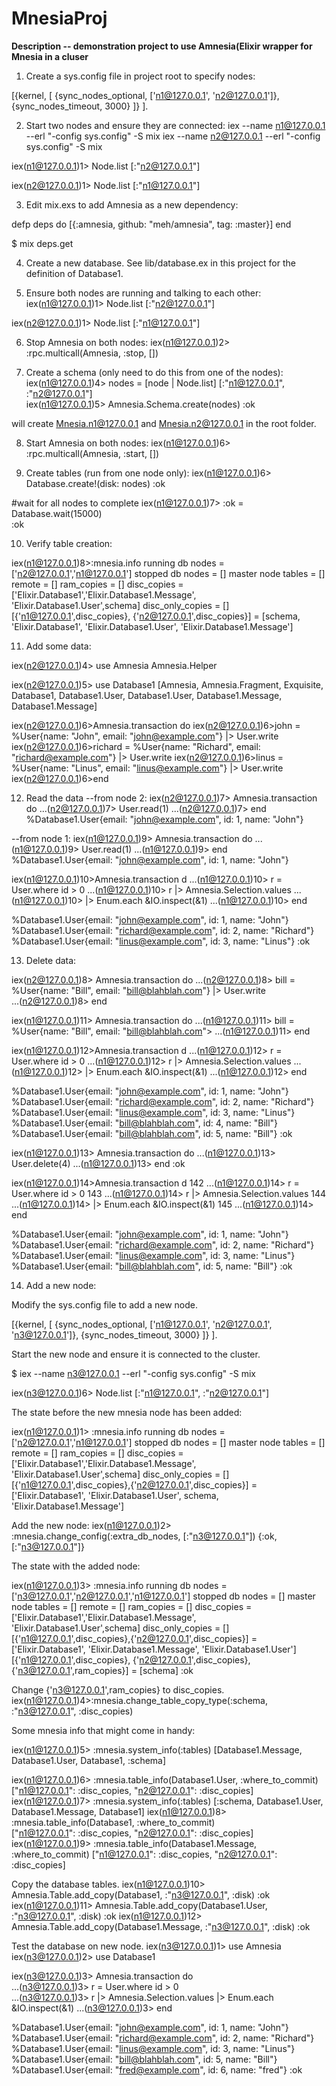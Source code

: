 # MnesiaProj

**Description -- demonstration project to use Amnesia(Elixir wrapper for 
Mnesia in a cluser**

1) Create a sys.config file in project root to specify nodes:

[{kernel,
  [
    {sync_nodes_optional, ['n1@127.0.0.1', 'n2@127.0.0.1']},
    {sync_nodes_timeout, 3000}
  ]}
].

2) Start two nodes and ensure they are connected:
  iex --name n1@127.0.0.1 --erl "-config sys.config" -S mix
  iex --name n2@127.0.0.1 --erl "-config sys.config" -S mix

  iex(n1@127.0.0.1)1> Node.list
  [:"n2@127.0.0.1"]

  iex(n2@127.0.0.1)1> Node.list
  [:"n1@127.0.0.1"]

3) Edit mix.exs to add Amnesia as a new dependency:
  
  defp deps do
      [{:amnesia, github: "meh/amnesia", tag: :master}]
  end

  $ mix deps.get


  
4) Create a new database. See lib/database.ex in this project for the
    definition of Database1.

5) Ensure both nodes are running and talking to each other:
  iex(n1@127.0.0.1)1> Node.list
  [:"n2@127.0.0.1"]
  
  iex(n2@127.0.0.1)1> Node.list
  [:"n1@127.0.0.1"]

6) Stop Amnesia on both nodes:
  iex(n1@127.0.0.1)2> :rpc.multicall(Amnesia, :stop, [])

7) Create a schema (only need to do this from one of the nodes):
  iex(n1@127.0.0.1)4> nodes = [node | Node.list]
  [:"n1@127.0.0.1", :"n2@127.0.0.1"]              
  iex(n1@127.0.0.1)5> Amnesia.Schema.create(nodes)
  :ok                                             

  will create Mnesia.n1@127.0.0.1 and Mnesia.n2@127.0.0.1 in the root folder.

8) Start Amnesia on both nodes:
  iex(n1@127.0.0.1)6> :rpc.multicall(Amnesia, :start, [])

9) Create tables (run from one node only):
  iex(n1@127.0.0.1)6> Database.create!(disk: nodes)
  :ok

  #wait for all nodes to complete
  iex(n1@127.0.0.1)7> :ok = Database.wait(15000)   
  :ok

10) Verify table creation:
  
  iex(n1@127.0.0.1)8>:mnesia.info
  running db nodes   = ['n2@127.0.0.1','n1@127.0.0.1']
  stopped db nodes   = [] 
  master node tables = []
  remote             = []
  ram_copies         = []
  disc_copies        = ['Elixir.Database1','Elixir.Database1.Message',
                        'Elixir.Database1.User',schema]
                        disc_only_copies   = []
                        [{'n1@127.0.0.1',disc_copies},
                                {'n2@127.0.0.1',disc_copies}] = [schema,
                                'Elixir.Database1',
                                'Elixir.Database1.User',
                                'Elixir.Database1.Message']

11) Add some data:

  iex(n2@127.0.0.1)4> use Amnesia
  Amnesia.Helper

  iex(n2@127.0.0.1)5> use Database1
  [Amnesia, Amnesia.Fragment, Exquisite, Database1, Database1.User,
   Database1.User, Database1.Message, Database1.Message]

  iex(n2@127.0.0.1)6>Amnesia.transaction do
  iex(n2@127.0.0.1)6>john = %User{name: "John", email: "john@example.com"} |> User.write
  iex(n2@127.0.0.1)6>richard = %User{name: "Richard", email: "richard@example.com"} |> User.write
  iex(n2@127.0.0.1)6>linus   = %User{name: "Linus", email: "linus@example.com"} |> User.write
  iex(n2@127.0.0.1)6>end

12) Read the data
  --from node 2:
  iex(n2@127.0.0.1)7> Amnesia.transaction do
  ...(n2@127.0.0.1)7> User.read(1)
  ...(n2@127.0.0.1)7> end
  %Database1.User{email: "john@example.com", id: 1, name: "John"}

  --from node 1:
  iex(n1@127.0.0.1)9> Amnesia.transaction do
  ...(n1@127.0.0.1)9> User.read(1)
  ...(n1@127.0.0.1)9> end
  %Database1.User{email: "john@example.com", id: 1, name: "John"}

  iex(n1@127.0.0.1)10>Amnesia.transaction d
  ...(n1@127.0.0.1)10> r = User.where id > 0
  ...(n1@127.0.0.1)10> r |> Amnesia.Selection.values 
  ...(n1@127.0.0.1)10> |> Enum.each &IO.inspect(&1)
  ...(n1@127.0.0.1)10> end

%Database1.User{email: "john@example.com", id: 1, name: "John"}
%Database1.User{email: "richard@example.com", id: 2, name: "Richard"}
%Database1.User{email: "linus@example.com", id: 3, name: "Linus"}
:ok

13) Delete data:

  iex(n2@127.0.0.1)8> Amnesia.transaction do
  ...(n2@127.0.0.1)8> bill = %User{name: "Bill", email: "bill@blahblah.com"} |> User.write   
  ...(n2@127.0.0.1)8> end

  iex(n1@127.0.0.1)11> Amnesia.transaction do
  ...(n1@127.0.0.1)11> bill = %User{name: "Bill", email: "bill@blahblah.com">
  ...(n1@127.0.0.1)11> end

  iex(n1@127.0.0.1)12>Amnesia.transaction d
  ...(n1@127.0.0.1)12> r = User.where id > 0
  ...(n1@127.0.0.1)12> r |> Amnesia.Selection.values
  ...(n1@127.0.0.1)12> |> Enum.each &IO.inspect(&1)
  ...(n1@127.0.0.1)12> end

  %Database1.User{email: "john@example.com", id: 1, name: "John"}
  %Database1.User{email: "richard@example.com", id: 2, name: "Richard"}
  %Database1.User{email: "linus@example.com", id: 3, name: "Linus"}
  %Database1.User{email: "bill@blahblah.com", id: 4, name: "Bill"}
  %Database1.User{email: "bill@blahblah.com", id: 5, name: "Bill"}
  :ok

  iex(n1@127.0.0.1)13> Amnesia.transaction do
  ...(n1@127.0.0.1)13> User.delete(4)
  ...(n1@127.0.0.1)13> end
  :ok

  iex(n1@127.0.0.1)14>Amnesia.transaction d
  142   ...(n1@127.0.0.1)14> r = User.where id > 0
  143   ...(n1@127.0.0.1)14> r |> Amnesia.Selection.values
  144   ...(n1@127.0.0.1)14> |> Enum.each &IO.inspect(&1)
  145   ...(n1@127.0.0.1)14> end

  %Database1.User{email: "john@example.com", id: 1, name: "John"}
  %Database1.User{email: "richard@example.com", id: 2, name: "Richard"}
  %Database1.User{email: "linus@example.com", id: 3, name: "Linus"}
  %Database1.User{email: "bill@blahblah.com", id: 5, name: "Bill"}
  :ok

14) Add a new node:

  Modify the sys.config file to add a new node.

  [{kernel,
    [
      {sync_nodes_optional, ['n1@127.0.0.1', 'n2@127.0.0.1', 'n3@127.0.0.1']},
      {sync_nodes_timeout, 3000}
    ]}
  ].

  Start the new node and ensure it is connected to the cluster.

  $ iex --name n3@127.0.0.1 --erl "-config sys.config" -S mix

  iex(n3@127.0.0.1)6> Node.list
  [:"n1@127.0.0.1", :"n2@127.0.0.1"]

The state before the new mnesia node has been added:

  iex(n1@127.0.0.1)1> :mnesia.info
  running db nodes   = ['n2@127.0.0.1','n1@127.0.0.1']
  stopped db nodes   = [] 
  master node tables = []
  remote             = []
  ram_copies         = []
  disc_copies        = ['Elixir.Database1','Elixir.Database1.Message',
                        'Elixir.Database1.User',schema]
                        disc_only_copies   = []
         [{'n1@127.0.0.1',disc_copies},{'n2@127.0.0.1',disc_copies}] = 
         ['Elixir.Database1',
                        'Elixir.Database1.User',
                        schema,
                        'Elixir.Database1.Message']

Add the new node:
  iex(n1@127.0.0.1)2> :mnesia.change_config(:extra_db_nodes, [:"n3@127.0.0.1"])
  {:ok, [:"n3@127.0.0.1"]}

The state with the added node:

  iex(n1@127.0.0.1)3> :mnesia.info
  running db nodes   = ['n3@127.0.0.1','n2@127.0.0.1','n1@127.0.0.1']
  stopped db nodes   = [] 
  master node tables = []
  remote             = []
  ram_copies         = []
  disc_copies        = ['Elixir.Database1','Elixir.Database1.Message',
                        'Elixir.Database1.User',schema]
                        disc_only_copies   = []
           [{'n1@127.0.0.1',disc_copies},{'n2@127.0.0.1',disc_copies}] =
           ['Elixir.Database1',
           'Elixir.Database1.Message',
           'Elixir.Database1.User']
           [{'n1@127.0.0.1',disc_copies},
           {'n2@127.0.0.1',disc_copies},
           {'n3@127.0.0.1',ram_copies}] = [schema]
  :ok

Change {'n3@127.0.0.1',ram_copies} to disc_copies.
  iex(n1@127.0.0.1)4>:mnesia.change_table_copy_type(:schema, :"n3@127.0.0.1", :disc_copies)

Some mnesia info that might come in handy:

  iex(n1@127.0.0.1)5> :mnesia.system_info(:tables) 
  [Database1.Message, Database1.User, Database1, :schema]

  iex(n1@127.0.0.1)6> :mnesia.table_info(Database1.User, :where_to_commit)
  ["n1@127.0.0.1": :disc_copies, "n2@127.0.0.1": :disc_copies]
  iex(n1@127.0.0.1)7> :mnesia.system_info(:tables)
  [:schema, Database1.User, Database1.Message, Database1]
  iex(n1@127.0.0.1)8> :mnesia.table_info(Database1, :where_to_commit)     
  ["n1@127.0.0.1": :disc_copies, "n2@127.0.0.1": :disc_copies]
  iex(n1@127.0.0.1)9> :mnesia.table_info(Database1.Message, :where_to_commit)
  ["n1@127.0.0.1": :disc_copies, "n2@127.0.0.1": :disc_copies]

Copy the database tables.
  iex(n1@127.0.0.1)10> Amnesia.Table.add_copy(Database1, :"n3@127.0.0.1", :disk) 
  :ok
  iex(n1@127.0.0.1)11> Amnesia.Table.add_copy(Database1.User, :"n3@127.0.0.1", :disk)
  :ok
  iex(n1@127.0.0.1)12> Amnesia.Table.add_copy(Database1.Message, :"n3@127.0.0.1", :disk)
  :ok

Test the database on new node.
  iex(n3@127.0.0.1)1> use Amnesia
  iex(n3@127.0.0.1)2> use Database1

  iex(n3@127.0.0.1)3> Amnesia.transaction do                          
  ...(n3@127.0.0.1)3> r = User.where id > 0                           
  ...(n3@127.0.0.1)3> r |> Amnesia.Selection.values |> Enum.each &IO.inspect(&1)
  ...(n3@127.0.0.1)3> end

  %Database1.User{email: "john@example.com", id: 1, name: "John"}
  %Database1.User{email: "richard@example.com", id: 2, name: "Richard"}
  %Database1.User{email: "linus@example.com", id: 3, name: "Linus"}
  %Database1.User{email: "bill@blahblah.com", id: 5, name: "Bill"}
  %Database1.User{email: "fred@example.com", id: 6, name: "fred"}
  :ok

